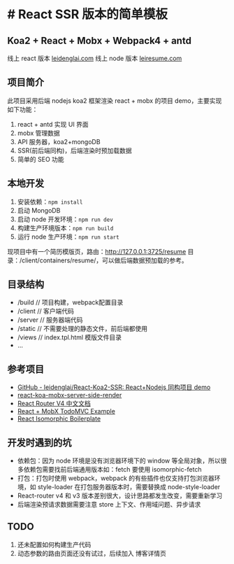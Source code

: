 # # React SSR 版本的简单模板

## Koa2 + React + Mobx + Webpack4 + antd

线上 react 版本 [leidenglai.com](https://www.leidenglai.com)
线上 node 版本 [leiresume.com](https://www.leiresume.com)

## 项目简介

此项目采用后端 nodejs koa2 框架渲染 react + mobx 的项目 demo，主要实现如下功能：

1. react + antd 实现 UI 界面
2. mobx 管理数据
3. API 服务器，koa2+mongoDB
4. SSR(前后端同构)，后端渲染时预加载数据
5. 简单的 SEO 功能

## 本地开发

1. 安装依赖：`npm install`
2. 启动 MongoDB
3. 启动 node 开发环境：`npm run dev`
4. 构建生产环境版本：`npm run build`
5. 运行 node 生产环境：`npm run start`

现项目中有一个简历模版页，路由：http://127.0.0.1:3725/resume 目录：/client/containers/resume/，可以做后端数据预加载的参考。

## 目录结构

- /build // 项目构建，webpack配置目录
- /client // 客户端代码 
- /server // 服务器端代码
- /static // 不需要处理的静态文件，前后端都使用
- /views // index.tpl.html 模版文件目录
- ...

## 参考项目

- [GitHub - leidenglai/React-Koa2-SSR: React+Nodejs 同构项目 demo](https://github.com/leidenglai/React-Koa2-SSR)
- [react-koa-mobx-server-side-render](https://github.com/undefinedZNN/react-koa-mobx-server-side-render)
- [React Router V4 中文文档](https://github.com/react-translate-team/react-router-CN)
- [React + MobX TodoMVC Example](https://github.com/mobxjs/mobx-react-todomvc)
- [React Isomorphic Boilerplate](https://github.com/chikara-chan/react-isomorphic-boilerplate)


## 开发时遇到的坑

- 依赖包：因为 node 环境是没有浏览器环境下的 window 等全局对象，所以很多依赖包需要找前后端通用版本如：fetch 要使用 isomorphic-fetch
- 打包：打包时使用 webpack，webpack 的有些插件也仅支持打包浏览器环境，如 style-loader 在打包服务器版本时，需要替换成 node-style-loader
- React-router v4 和 v3 版本差别很大，设计思路都发生改变，需要重新学习
- 后端渲染预请求数据需要注意 store 上下文、作用域问题、异步请求

## TODO

1. 还未配置如何构建生产代码
2. 动态参数的路由页面还没有试过，后续加入 博客详情页

